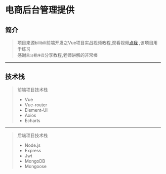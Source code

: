 # 电商后台管理提供
## 简介
>项目来源bilibili前端开发之Vue项目实战视频教程,观看视频[点我](https://www.bilibili.com/video/BV1x64y1S7S7) ,该项目用于练习  
>感谢`黑马程序员`分享教程,老师讲解的非常棒
---
## 技术栈
>前端项目技术栈
> * Vue
> * Vue-router
> * Element-UI
> * Axios
> * Echarts
---
>后端项目技术栈
> * Node.js
> * Express
> * Jwt
> * MongoDB
> * Mongoose